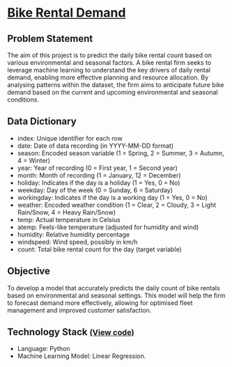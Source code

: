 # [Bike Rental Demand](../c.%20Jupyter%20Notebooks/Bike%20Rental%20Demand.ipynb)

## Problem Statement
The aim of this project is to predict the daily bike rental count based on various environmental and seasonal factors. 
A bike rental firm seeks to leverage machine learning to understand the key drivers of daily rental demand, enabling 
more effective planning and resource allocation. By analysing patterns within the dataset, the firm aims to anticipate 
future bike demand based on the current and upcoming environmental and seasonal conditions.

## Data Dictionary
- index: Unique identifier for each row
- date: Date of data recording (in YYYY-MM-DD format)
- season: Encoded season variable (1 = Spring, 2 = Summer, 3 = Autumn, 4 = Winter)
- year: Year of recording (0 = First year, 1 = Second year)
- month: Month of recording (1 = January, 12 = December)
- holiday: Indicates if the day is a holiday (1 = Yes, 0 = No)
- weekday: Day of the week (0 = Sunday, 6 = Saturday)
- workingday: Indicates if the day is a working day (1 = Yes, 0 = No)
- weather: Encoded weather condition (1 = Clear, 2 = Cloudy, 3 = Light Rain/Snow, 4 = Heavy Rain/Snow)
- temp: Actual temperature in Celsius
- atemp: Feels-like temperature (adjusted for humidity and wind)
- humidity: Relative humidity percentage
- windspeed: Wind speed, possibly in km/h
- count: Total bike rental count for the day (target variable)

## Objective
To develop a model that accurately predicts the daily count of bike rentals based on environmental and seasonal 
settings. This model will help the firm to forecast demand more effectively, allowing for optimised fleet management 
and improved customer satisfaction.

## Technology Stack <small>[(View code)](../c.%20Jupyter%20Notebooks/Bike%20Rental%20Demand.ipynb)</small>
- Language: Python
- Machine Learning Model: Linear Regression.
